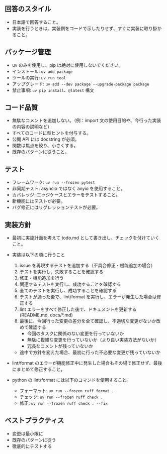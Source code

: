 ## 回答のスタイル

- 日本語で回答すること。
- 実装を行うときは、実装例をコードで示したりせず、すぐに実装に取り掛かること。

## パッケージ管理

- uv のみを使用し、pip は絶対に使用しないでください。
- インストール: `uv add package`
- ツールの実行: `uv run tool`
- アップグレード: `uv add --dev package --upgrade-package package`
- 禁止事項: `uv pip install`、`@latest` 構文

## コード品質

- 無駄なコメントを追加しない。（例：import 文の使用目的や、今行った実装の内容の説明など）
- すべてのコードに型ヒントを付与する。
- 公開 API には docstring が必須。
- 関数は焦点を絞り、小さくする。
- 既存のパターンに従うこと。

## テスト

- フレームワーク: `uv run --frozen pytest`
- 非同期テスト: asyncio ではなく anyio を使用すること。
- カバレッジ: エッジケースとエラーをテストすること。
- 新機能にはテストが必要。
- バグ修正にはリグレッションテストが必要。

## 実装方針

- 最初に実施計画を考えて todo.md として書き出し、チェックを付けていくこと。
- 実装は以下の順に行うこと

  1. issue を再現するテストを追加する（不具合修正・機能追加の場合）
  2. テストを実行し、失敗することを確認する
  3. 修正・機能追加を行う
  4. 関連するテストを実行し、成功することを確認する
  5. 全てのテストを実行し、成功することを確認する
  6. テストが通った後で、lint/format を実行し、エラーが発生した場合は修正する
  7. lint エラーをすべて修正した後で、ドキュメントを更新する(README.md, docs/\*.md)
  8. 最後に、今回行った変更の差分を全て確認し、不適切な変更がないか改めて確認する
     - 今回のタスクに関係のない変更を行っていないか
     - 無駄に複雑な変更を行っていないか（より良い実装方法がないか）
     - 冗長なコメントが残っていないか

  - 途中で方針を変えた場合、最初に行った不必要な変更が残っていないか

- lint/format のエラーが機能修正中に発生した場合もその場で修正せず、最後にまとめて修正すること。
- python の lint/format には以下のコマンドを使用すること。
  - フォーマット: `uv run --frozen ruff format .`
  - チェック: `uv run --frozen ruff check .`
  - 修正: `uv run --frozen ruff check . --fix`

## ベストプラクティス

- 変更は最小限に
- 既存のパターンに従う
- 徹底的にテストする
